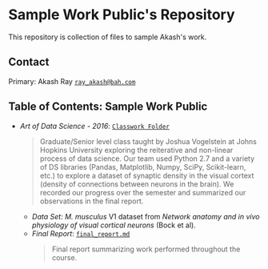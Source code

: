 # Sample Work Public's Repository
This repository is collection of files to sample Akash's work.

## Contact
Primary: Akash Ray [``ray_akash@bah.com``](ray_akash@bah.com)


## Table of Contents: Sample Work Public

- *Art of Data Science - 2016*: [``Classwork Folder``](./ArtOfDataScience_2016_JHUClass)
  > Graduate/Senior level class taught by Joshua Vogelstein at Johns Hopkins University exploring the reiterative and non-linear process of data science. Our team used Python 2.7 and a variety of DS libraries (Pandas, Matplotlib, Numpy, SciPy, Scikit-learn, etc.) to explore a dataset of synaptic density in the visual cortext (density of connections between neurons in the brain). We recorded our progress over the semester and summarized our observations in the final report. 
  - *Data Set:* *M. musculus* V1 dataset from *Network anatomy and in vivo physiology of visual cortical neurons* (Bock et al).
  - *Final Report*: [``final_report.md``](final_report.md)
    > Final report summarizing work performed throughout the course.
